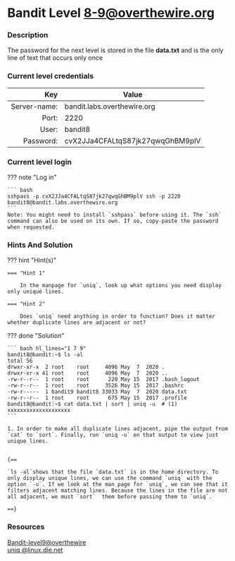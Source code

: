 # Bandit Level 8-9@overthewire.org

### Description
The password for the next level is stored in the file **data.txt** and is the only line of text that occurs only once

### Current level credentials
Key                        | Value
-------------------------: |----------------------------------------
Server-name:               | bandit.labs.overthewire.org
Port:                      | 2220
User:                      | bandit8
Password:                  | cvX2JJa4CFALtqS87jk27qwqGhBM9plV


### Current level login
??? note "Log in"

    ``` bash
    sshpass -p cvX2JJa4CFALtqS87jk27qwqGhBM9plV ssh -p 2220 bandit8@bandit.labs.overthewire.org
    ```
    Note: You might need to install `sshpass` before using it. The `ssh` command can also be used on its own. If so, copy-paste the password when requested. 

### Hints And Solution


??? hint "Hint(s)"

    === "Hint 1"

        In the manpage for `uniq`, look up what options you need display only unique lines. 

    === "Hint 2"

        Does `uniq` need anything in order to function? Does it matter whether duplicate lines are adjacent or not?  




??? done "Solution"

    ``` bash hl_lines="1 7 9"
    bandit8@bandit:~$ ls -al  
    total 56  
    drwxr-xr-x  2 root    root     4096 May  7  2020 .  
    drwxr-xr-x 41 root    root     4096 May  7  2020 ..  
    -rw-r--r--  1 root    root      220 May 15  2017 .bash_logout  
    -rw-r--r--  1 root    root     3526 May 15  2017 .bashrc  
    -rw-r-----  1 bandit9 bandit8 33033 May  7  2020 data.txt  
    -rw-r--r--  1 root    root      675 May 15  2017 .profile  
    bandit8@bandit:~$ cat data.txt | sort | uniq -u  # (1)
    xxxxxxxxxxxxxxxxxxxx
    ```
    
    1. In order to make all duplicate lines adjacent, pipe the output from `cat` to `sort`. Finally, run `uniq -u` on that output to view just unique lines. 

    
    {==
    
    `ls -al`shows that the file `data.txt` is in the home directory. To only display unique lines, we can use the command `uniq` with the option `-u`. If we look at the man page for `uniq`, we can see that it filters adjacent matching lines. Because the lines in the file are not all adjacent, we must `sort`  them before passing them to `uniq`. 

    ==}




### Resources

[Bandit-level9@overthewire](https://overthewire.org/wargames/bandit/bandit9.html)       
[uniq @linux.die.net](https://linux.die.net/man/1/uniq)     









    




 
